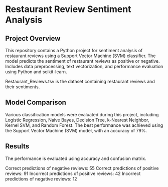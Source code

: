 # Restaurant Review Sentiment Analysis

## Project Overview
This repository contains a Python project for sentiment analysis of restaurant reviews using a Support Vector Machine (SVM) classifier. The model predicts the sentiment of restaurant reviews as positive or negative. 
Includes data preprocessing, text vectorization, and performance evaluation using Python and scikit-learn. 

Restaurant_Reviews.tsv is the dataset containing restaurant reviews and their sentiments. 

## Model Comparison
Various classification models were evaluated during this project, including Logistic Regression, Naive Bayes, Decision Tree, k-Nearest Neighbor, Kernel SVM, and Random Forest. The best performance was achieved using the Support Vector Machine (SVM) model, with an accuracy of 79%.

## Results
The performance is evaluated using accuracy and confusion matrix.

Correct predictions of negative reviews: 55
Correct predictions of positive reviews: 91
Incorrect predictions of positive reviews: 42
Incorrect predictions of negative reviews: 12

